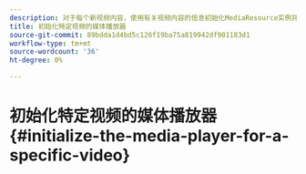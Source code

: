 ```yaml
---
description: 对于每个新视频内容，使用有关视频内容的信息初始化MediaResource实例并加载媒体资源。
title: 初始化特定视频的媒体播放器
source-git-commit: 89bdda1d4bd5c126f19ba75a819942df901183d1
workflow-type: tm+mt
source-wordcount: '36'
ht-degree: 0%

---
```



# 初始化特定视频的媒体播放器 {#initialize-the-media-player-for-a-specific-video}
